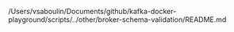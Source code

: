 /Users/vsaboulin/Documents/github/kafka-docker-playground/scripts/../other/broker-schema-validation/README.md